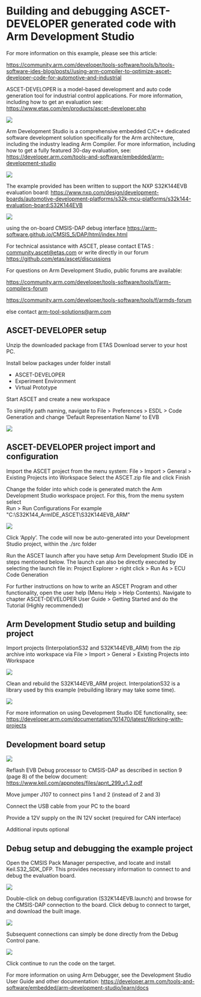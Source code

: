# Building and debugging ASCET-DEVELOPER generated code with Arm Development Studio

For more information on this example, please see this article:

https://community.arm.com/developer/tools-software/tools/b/tools-software-ides-blog/posts//using-arm-compiler-to-optimize-ascet-developer-code-for-automotive-and-industrial

ASCET-DEVELOPER is a model-based development and auto code generation tool for industrial control applications. For more information, including how to get an evaluation see:
https://www.etas.com/en/products/ascet-developer.php

![](images/ascet_ide.png)

Arm Development Studio is a comprehensive embedded C/C++ dedicated software development solution specifically for the Arm architecture, including the industry leading Arm Compiler. For more information, including how to get a fully featured 30-day evaluation, see:
https://developer.arm.com/tools-and-software/embedded/arm-development-studio

![](images/armds_ide.png)

The example provided has been written to support the NXP S32K144EVB evaluation board:
https://www.nxp.com/design/development-boards/automotive-development-platforms/s32k-mcu-platforms/s32k144-evaluation-board:S32K144EVB

![](images/evb.png)

using the on-board CMSIS-DAP debug interface
https://arm-software.github.io/CMSIS_5/DAP/html/index.html

For technical assistance with ASCET, please contact ETAS : community.ascet@etas.com or write directly in our forum
https://github.com/etas/ascet/discussions

For questions on Arm Development Studio, public forums are available:

https://community.arm.com/developer/tools-software/tools/f/arm-compilers-forum

https://community.arm.com/developer/tools-software/tools/f/armds-forum

else contact arm-tool-solutions@arm.com

## ASCET-DEVELOPER setup

Unzip the downloaded package from ETAS Download server to your host PC.

Install below packages under folder install 
* ASCET-DEVELOPER
* Experiment Environment
* Virtual Prototype 

Start ASCET and create a new workspace

To simplify path naming, navigate to 
File > Preferences > ESDL > Code Generation
and change ‘Default Representation Name’ to EVB

![](images/esdl.png)

## ASCET-DEVELOPER project import and configuration

Import the ASCET project from the menu system:
File > Import > General > Existing Projects into Workspace
Select the ASCET.zip file and click Finish

Change the folder into which code is generated match the Arm Development Studio workspace project. For this, from the menu system select  
Run > Run Configurations
For example "C:\S32K144_ArmIDE_ASCET\S32K144EVB_ARM"

![](images/ascet_run_config.png)

Click ‘Apply’.
The code will now be auto-generated into your Development Studio project, within the ./src folder

Run the ASCET launch after you have setup Arm Development Studio IDE in steps mentioned below. 
The launch can also be directly executed by selecting the launch file in:
Project Explorer > right click > Run As > ECU Code Generation

For further instructions on how to write an ASCET Program and other functionality, open the user help (Menu Help > Help Contents).
Navigate to chapter ASCET-DEVELOPER User Guide > Getting Started and do the Tutorial (Highly recommended)

## Arm Development Studio setup and building project

Import projects (InterpolationS32 and S32K144EVB_ARM) from the zip archive into  workspace via
File > Import >  General > Existing Projects into Workspace

![](images/import.png)

Clean and rebuild the S32K144EVB_ARM project.
InterpolationS32 is a library used by this example (rebuilding library may take some time).

![](images/projects.png)

For more information on using Development Studio IDE functionality, see:
https://developer.arm.com/documentation/101470/latest/Working-with-projects

## Development board setup

![](images/bench.png)

Reflash EVB Debug processor to CMSIS-DAP as described in section 9 (page 8) of the below document:
https://www.keil.com/appnotes/files/apnt_299_v1.2.pdf

Move jumper J107 to connect pins 1 and 2 (instead of 2 and 3)

Connect the USB cable from your PC to the board

Provide a 12V supply on the IN 12V socket (required for CAN interface)

Additional inputs optional

## Debug setup and debugging the example project

Open the CMSIS Pack Manager perspective, and locate and install Keil.S32_SDK_DFP.
This provides necessary information to connect to and debug the evaluation board.

![](images/cmsis-pack.png)

Double-click on debug configuration (S32K144EVB.launch) and browse for the CMSIS-DAP connection to the board.
Click debug to connect to target, and download the built image.

![](images/connection.png)

Subsequent connections can simply be done directly from the Debug Control pane.

![](images/debug.png)

Click continue to run the code on the target.

For more information on using Arm Debugger, see the Development Studio User Guide and other documentation:
https://developer.arm.com/tools-and-software/embedded/arm-development-studio/learn/docs
